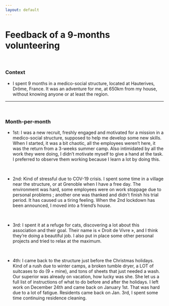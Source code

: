 ```yaml
---
layout: default
---
```


# Feedback of a 9-months volunteering

<br/>

### Context
 - I spent 9 months in a medico-social structure, located at Hauterives, Drôme, France. It was an adventure for me, at 650km from my house, without knowing anyone or at least the region.

* * *


<br/>


### Month-per-month

 - 1st: I was a new recruit, freshly engaged and motivated for a mission in a medico-social structure, supposed to help me develop some new skills. When I started, it was a bit chaotic, all the employees weren’t here, it was the return from a 3-weeks summer camp. Also intimidated by all the work they were doing, I didn’t motivate myself to give a hand at the task. I preferred to observe them working because I learn a lot by doing this.
<br/>

 - 2nd: Kind of stressful due to COV-19 crisis. I spent some time in a village near the structure, or at Grenoble when I have a free day. The environment was hard, some employees were on work stoppage due to personal problems ; another one was thanked and didn’t finish his trial period. It has caused us a tiring feeling. When the 2nd lockdown has been announced, I moved into a friend’s house.
<br/>

 - 3rd: I spent it at a refuge for cats, discovering a lot about this association and their goal. Their name is « Droit de Vivre », and I think they’re doing a beautiful job. I also put in place some other personal projects and tried to relax at the maximum.
<br/>

- 4th: I came back to the structure just before the Christmas holidays. Kind of a rush due to winter camps, a broken tumble dryer, a LOT of suitcases to do (9 + mine), and tons of sheets that just needed a wash. Our superior was already on vacation, how lucky was she. She let us a full list of instructions of what to do before and after the holidays. I left work on December 24th and came back on January 1st. That was hard due to a lot of fatigue. Residents came back on Jan. 3rd, I spent some time continuing residence cleaning.
